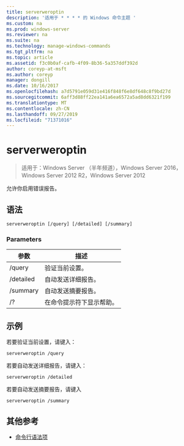 ```yaml
---
title: serverweroptin
description: '适用于 * * * * 的 Windows 命令主题 '
ms.custom: na
ms.prod: windows-server
ms.reviewer: na
ms.suite: na
ms.technology: manage-windows-commands
ms.tgt_pltfrm: na
ms.topic: article
ms.assetid: f3c0b0af-cafb-4f09-8b36-5a357ddf392d
author: coreyp-at-msft
ms.author: coreyp
manager: dongill
ms.date: 10/16/2017
ms.openlocfilehash: a7d5791e059d31e416f848f6e8df648c8f9bd27d
ms.sourcegitcommit: 6aff3d88ff22ea141a6ea6572a5ad8dd6321f199
ms.translationtype: MT
ms.contentlocale: zh-CN
ms.lasthandoff: 09/27/2019
ms.locfileid: "71371016"
---
```

# <a name="serverweroptin"></a>serverweroptin

>适用于：Windows Server （半年频道），Windows Server 2016，Windows Server 2012 R2，Windows Server 2012

允许你启用错误报告。
## <a name="syntax"></a>语法
```
serverweroptin [/query] [/detailed] [/summary]
```
### <a name="parameters"></a>Parameters
|参数|描述|
|-------|--------|
|/query|验证当前设置。|
|/detailed|自动发送详细报告。|
|/summary|自动发送摘要报告。|
|/?|在命令提示符下显示帮助。|
## <a name="BKMK_Examples"></a>示例
若要验证当前设置，请键入：
```
serverweroptin /query
```
若要自动发送详细报告，请键入：
```
serverweroptin /detailed
```
若要自动发送摘要报告，请键入
```
serverweroptin /summary
```
## <a name="additional-references"></a>其他参考
-   [命令行语法项](command-line-syntax-key.md)

